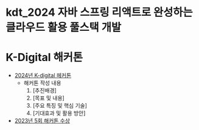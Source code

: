 # kdt_2024 자바 스프링 리액트로 완성하는 클라우드 활용 풀스택 개발
# K-Digital 해커톤
- [2024년 K-digital 헤커톤](http://k-digitalhackathon.kr/)
  - 해커톤 작성 내용
      1. [추진배경]
      2. [목표 및 내용]
      3. [주요 특징 및 핵심 기술]
      4. [기대효과 및 활용 방안]   
- [2023년 5회 해커톤 수상](https://www.moel.go.kr/common/downloadFile.do?file_seq=20231102656&bbs_seq=15873&bbs_id=12)

  
